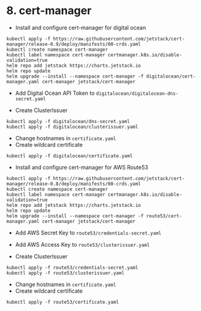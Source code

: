 # 8. cert-manager

* Install and configure cert-manager for digital ocean
```
kubectl apply -f https://raw.githubusercontent.com/jetstack/cert-manager/release-0.9/deploy/manifests/00-crds.yaml
kubectl create namespace cert-manager
kubectl label namespace cert-manager certmanager.k8s.io/disable-validation=true
helm repo add jetstack https://charts.jetstack.io
helm repo update
helm upgrade --install --namespace cert-manager -f digitalocean/cert-manager.yaml cert-manager jetstack/cert-manager
```

* Add Digital Ocean API Token to `digitalocean/digitalocean-dns-secret.yaml`

* Create ClusterIssuer
```
kubectl apply -f digitalocean/dns-secret.yaml
kubectl apply -f digitalocean/clusterissuer.yaml
```

* Change hostnames in `certificate.yaml`
* Create wildcard certificate
```
kubectl apply -f digitalocean/certificate.yaml
```


* Install and configure cert-manager for AWS Route53
```
kubectl apply -f https://raw.githubusercontent.com/jetstack/cert-manager/release-0.8/deploy/manifests/00-crds.yaml
kubectl create namespace cert-manager
kubectl label namespace cert-manager certmanager.k8s.io/disable-validation=true
helm repo add jetstack https://charts.jetstack.io
helm repo update
helm upgrade --install --namespace cert-manager -f route53/cert-manager.yaml cert-manager jetstack/cert-manager
```

* Add AWS Secret Key to `route53/credentials-secret.yaml`

* Add AWS Access Key to `route53/clusterissuer.yaml`

* Create ClusterIssuer
```
kubectl apply -f route53/credentials-secret.yaml 
kubectl apply -f route53/clusterissuer.yaml
```
* Change hostnames in `certificate.yaml`
* Create wildcard certificate
```
kubectl apply -f route53/certificate.yaml
```
